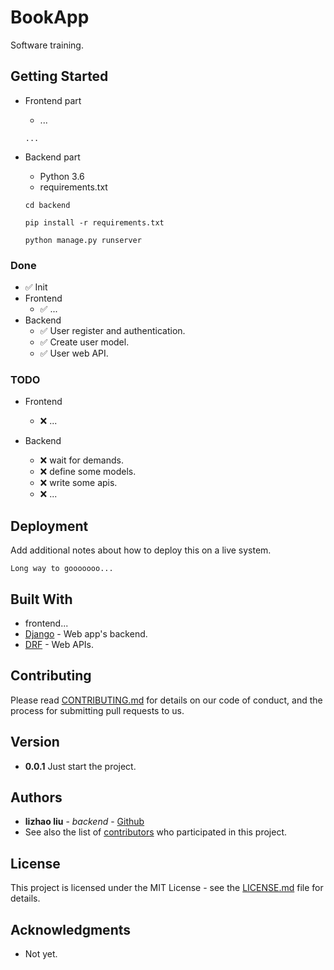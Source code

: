 # BookApp

Software training.

## Getting Started

- Frontend part
    * ...
    ```
    ...
    ```

- Backend part
    * Python 3.6 
    * requirements.txt
    ```
    cd backend
    ```
    ```
    pip install -r requirements.txt
    ```
    ```
    python manage.py runserver
    ```

### Done
- ✅ Init  
- Frontend
    - ✅ ...
- Backend
    - ✅ User register and authentication.
    - ✅ Create user model.
    - ✅ User web API.


### TODO
- Frontend
    - ❌ ...

- Backend
    - ❌ wait for demands.
    - ❌ define some models.  
    - ❌ write some apis.
    - ❌ ...

## Deployment

Add additional notes about how to deploy this on a live system.

```
Long way to gooooooo...
```

## Built With

* frontend...
* [Django](https://docs.djangoproject.com/en/2.0/) - Web app's backend.
* [DRF](https://www.django-rest-framework.org/) - Web APIs.

## Contributing

Please read [CONTRIBUTING.md](#) for details on our code of conduct, and the process for submitting pull requests to us.

## Version

* **0.0.1** Just start the project.

## Authors
* **lizhao liu** - *backend* - [Github](https://github.com/lizhaoliu-Lec)
* See also the list of [contributors](#) who participated in this project.

## License

This project is licensed under the MIT License - see the [LICENSE.md](LICENSE.md) file for details.

## Acknowledgments

* Not yet.
